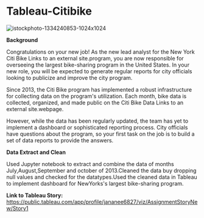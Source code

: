 # Tableau-Citibike

![istockphoto-1334240853-1024x1024](https://user-images.githubusercontent.com/112193116/218824753-8cc5b59f-fee6-4a70-b504-813ae2a6c3a9.jpg)

**Background**

Congratulations on your new job! As the new lead analyst for the New York Citi Bike Links to an external site.program, you are now responsible for overseeing the largest bike-sharing program in the United States. In your new role, you will be expected to generate regular reports for city officials looking to publicize and improve the city program.

Since 2013, the Citi Bike program has implemented a robust infrastructure for collecting data on the program's utilization. Each month, bike data is collected, organized, and made public on the Citi Bike Data Links to an external site.webpage.

However, while the data has been regularly updated, the team has yet to implement a dashboard or sophisticated reporting process. City officials have questions about the program, so your first task on the job is to build a set of data reports to provide the answers.

**Data Extract and Clean**

 Used Jupyter notebook to extract and combine the data of months July,August,September and october of 2013.Cleaned the data buy dropping null values and checked for the datatypes.Used the cleaned data in Tableau to implement dashboard for NewYorks's largest bike-sharing program.

**Link to Tableau Story:**
https://public.tableau.com/app/profile/jananee6827/viz/AssignmentStoryNew/Story1
